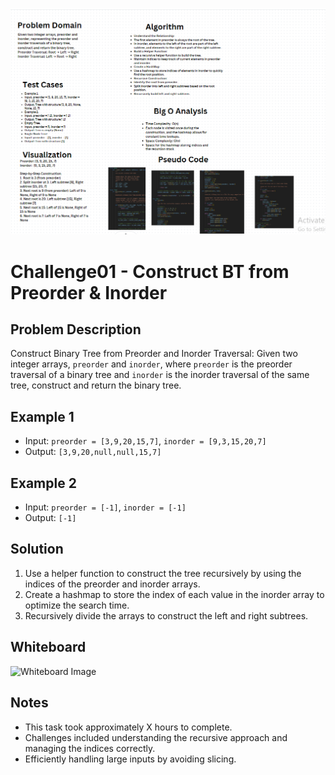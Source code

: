![Alt text](./challenge-01-tree.png)
# Challenge01 - Construct BT from Preorder & Inorder

## Problem Description
Construct Binary Tree from Preorder and Inorder Traversal:
Given two integer arrays, `preorder` and `inorder`, where `preorder` is the preorder traversal of a binary tree and `inorder` is the inorder traversal of the same tree, construct and return the binary tree.

## Example 1
- Input: `preorder = [3,9,20,15,7]`, `inorder = [9,3,15,20,7]`
- Output: `[3,9,20,null,null,15,7]`

## Example 2
- Input: `preorder = [-1]`, `inorder = [-1]`
- Output: `[-1]`

## Solution
1. Use a helper function to construct the tree recursively by using the indices of the preorder and inorder arrays.
2. Create a hashmap to store the index of each value in the inorder array to optimize the search time.
3. Recursively divide the arrays to construct the left and right subtrees.

## Whiteboard
![Whiteboard Image](whiteboard_image.png)

## Notes
- This task took approximately X hours to complete.
- Challenges included understanding the recursive approach and managing the indices correctly.
- Efficiently handling large inputs by avoiding slicing.
